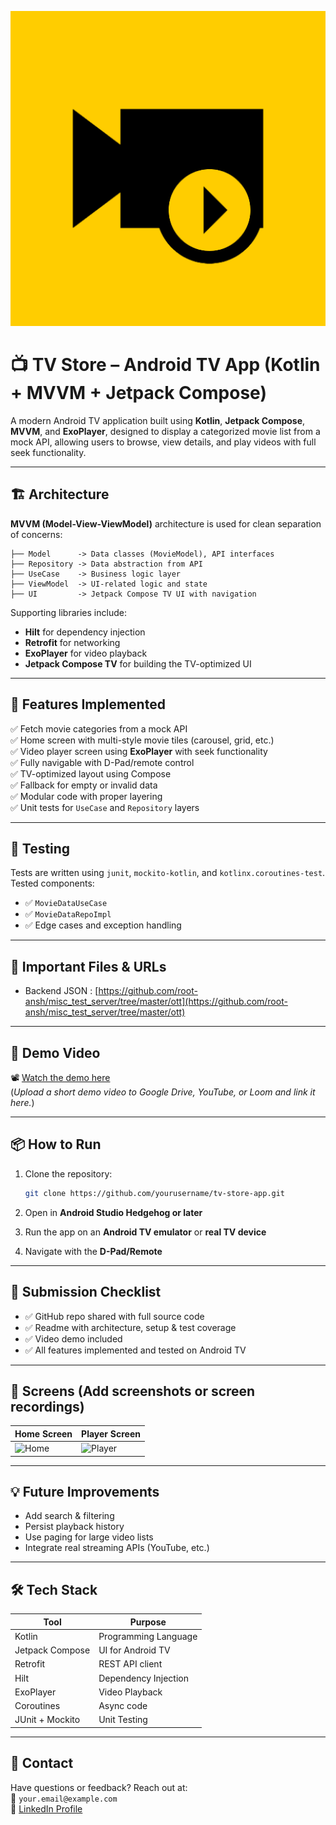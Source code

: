![logo](app/src/main/ic_launcher-playstore.png)


# 📺 TV Store – Android TV App (Kotlin + MVVM + Jetpack Compose)

A modern Android TV application built using **Kotlin**, **Jetpack Compose**, **MVVM**, and **ExoPlayer**, designed to display a categorized movie list from a mock API, allowing users to browse, view details, and play videos with full seek functionality.

---

## 🏗️ Architecture

**MVVM (Model-View-ViewModel)** architecture is used for clean separation of concerns:
```
├── Model      -> Data classes (MovieModel), API interfaces
├── Repository -> Data abstraction from API
├── UseCase    -> Business logic layer
├── ViewModel  -> UI-related logic and state
├── UI         -> Jetpack Compose TV UI with navigation
```

Supporting libraries include:
- **Hilt** for dependency injection
- **Retrofit** for networking
- **ExoPlayer** for video playback
- **Jetpack Compose TV** for building the TV-optimized UI

---

## 🚀 Features Implemented

✅ Fetch movie categories from a mock API  
✅ Home screen with multi-style movie tiles (carousel, grid, etc.)  
✅ Video player screen using **ExoPlayer** with seek functionality  
✅ Fully navigable with D-Pad/remote control  
✅ TV-optimized layout using Compose  
✅ Fallback for empty or invalid data  
✅ Modular code with proper layering  
✅ Unit tests for `UseCase` and `Repository` layers

---

## 🧪 Testing

Tests are written using `junit`, `mockito-kotlin`, and `kotlinx.coroutines-test`.  
Tested components:
- ✅ `MovieDataUseCase`
- ✅ `MovieDataRepoImpl`
- ✅ Edge cases and exception handling

---

## 🔗 Important Files & URLs

- Backend JSON : [https://github.com/root-ansh/misc_test_server/tree/master/ott](https://github.com/root-ansh/misc_test_server/tree/master/ott)

---

## 🎥 Demo Video

📽️ [Watch the demo here](#)  
(*Upload a short demo video to Google Drive, YouTube, or Loom and link it here.*)

---

## 📦 How to Run

1. Clone the repository:
   ```bash
   git clone https://github.com/yourusername/tv-store-app.git
   ```

2. Open in **Android Studio Hedgehog or later**

3. Run the app on an **Android TV emulator** or **real TV device**

4. Navigate with the **D-Pad/Remote**

---

## 📝 Submission Checklist

- ✅ GitHub repo shared with full source code
- ✅ Readme with architecture, setup & test coverage
- ✅ Video demo included
- ✅ All features implemented and tested on Android TV

---

## 📱 Screens (Add screenshots or screen recordings)

| Home Screen | Player Screen |
|-------------|----------------|
| ![Home](screenshots/home.png) | ![Player](screenshots/player.png) |

---

## 💡 Future Improvements

- Add search & filtering
- Persist playback history
- Use paging for large video lists
- Integrate real streaming APIs (YouTube, etc.)

---

## 🛠️ Tech Stack

| Tool            | Purpose                        |
|-----------------|---------------------------------|
| Kotlin          | Programming Language            |
| Jetpack Compose | UI for Android TV               |
| Retrofit        | REST API client                 |
| Hilt            | Dependency Injection            |
| ExoPlayer       | Video Playback                  |
| Coroutines      | Async code                      |
| JUnit + Mockito | Unit Testing                    |

---

## 📧 Contact

Have questions or feedback? Reach out at:  
📧 `your.email@example.com`  
🔗 [LinkedIn Profile](#)
